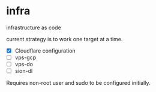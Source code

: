 # infra
infrastructure as code

current strategy is to work one target at a time.

- [x] Cloudflare configuration
- [ ] vps-gcp
- [ ] vps-do
- [ ] sion-dl

Requires non-root user and sudo to be configured initially.
